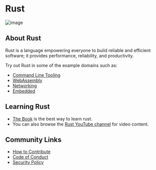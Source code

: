# Rust

![image](https://user-images.githubusercontent.com/45884264/217063400-6ef58262-5cf4-45cb-8c11-9c58dd701d4b.png)

## About Rust

Rust is a language empowering everyone to build reliable and efficient software; it provides performance, reliability, and productivity.

Try out Rust in some of the example domains such as:
* [Command Line Tooling](https://www.rust-lang.org/what/cli)
* [WebAssembly](https://www.rust-lang.org/what/wasm)
* [Networking](https://www.rust-lang.org/what/networking)
* [Embedded](https://www.rust-lang.org/what/embedded)

## Learning Rust
*  [The Book][thebook] is the best way to learn rust. 
*  You can also browse the [Rust YouTube channel][youtube] for video content.

## Community Links
* [How to Contribute][contributing]
* [Code of Conduct][conduct]
* [Security Policy][security]

[thebook]: https://www.rust-lang.org/learn
[youtube]: https://www.youtube.com/channel/UCaYhcUwRBNscFNUKTjgPFiA
[contributing]: https://rustc-dev-guide.rust-lang.org/getting-started.html
[conduct]: https://www.rust-lang.org/policies/code-of-conduct
[security]: https://www.rust-lang.org/policies/security
